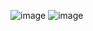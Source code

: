 ![image](https://github.com/MohamedSameer10/Movie-Web-App-USING-API/assets/154678407/87249f46-592b-4316-8580-c19e265c2acb)
![image](https://github.com/MohamedSameer10/Movie-Web-App-USING-API/assets/154678407/faf6c03e-1a36-4ab2-846b-18624efcfd32)
